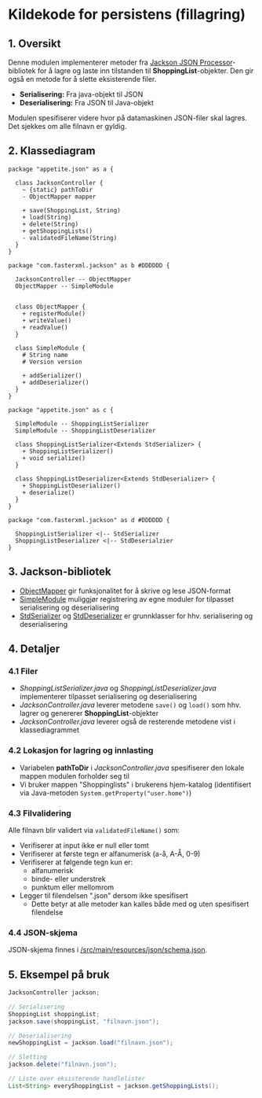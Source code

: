 # Kildekode for persistens (fillagring)

## 1. Oversikt

Denne modulen implementerer metoder fra [Jackson JSON Processor](https://github.com/FasterXML/jackson-docs)-bibliotek for å lagre og laste inn tilstanden til **ShoppingList**-objekter. Den gir også en metode for å slette eksisterende filer.

- **Serialisering:** Fra java-objekt til JSON
- **Deserialisering:** Fra JSON til Java-objekt

Modulen spesifiserer videre hvor på datamaskinen JSON-filer skal lagres. Det sjekkes om alle filnavn er gyldig.

## 2. Klassediagram

```plantuml
package "appetite.json" as a {
  
  class JacksonController {
    ~ {static} pathToDir
    - ObjectMapper mapper
    
    + save(ShoppingList, String)
    + load(String)
    + delete(String)
    + getShoppingLists()
    - validatedFileName(String)
  }
}

package "com.fasterxml.jackson" as b #DDDDDD {
  
  JacksonController -- ObjectMapper
  ObjectMapper -- SimpleModule

  
  class ObjectMapper {
    + registerModule()
    + writeValue()
    + readValue()
  }
  
  class SimpleModule {
    # String name
    # Version version
    
    + addSerializer()
    + addDeserializer()
  }
}

package "appetite.json" as c {
  
  SimpleModule -- ShoppingListSerializer
  SimpleModule -- ShoppingListDeserializer
  
  class ShoppingListSerializer<Extends StdSerializer> {
    + ShoppingListSerializer()
    + void serialize()
  }

  class ShoppingListDeserializer<Extends StdDeserializer> {
    + ShoppingListDeserializer()
    + deserialize()
  }
}

package "com.fasterxml.jackson" as d #DDDDDD {
  
  ShoppingListSerializer <|-- StdSerializer
  ShoppingListDeserializer <|-- StdDeserialzier
}
```

## 3. Jackson-bibliotek

- [ObjectMapper](https://fasterxml.github.io/jackson-databind/javadoc/2.12/com/fasterxml/jackson/databind/ObjectMapper.html) gir funksjonalitet for å skrive og lese JSON-format
- [SimpleModule](https://fasterxml.github.io/jackson-databind/javadoc/2.12/com/fasterxml/jackson/databind/module/SimpleModule.html) muliggjør registrering av egne moduler for tilpasset serialisering og deserialisering
- [StdSerializer](https://fasterxml.github.io/jackson-databind/javadoc/2.12/com/fasterxml/jackson/databind/ser/std/StdSerializer.html) og [StdDeserializer](https://fasterxml.github.io/jackson-databind/javadoc/2.12/com/fasterxml/jackson/databind/deser/std/StdDeserializer.html) er grunnklasser for hhv. serialisering og deserialisering

## 4. Detaljer

### 4.1 Filer

- _ShoppingListSerializer.java_ og _ShoppingListDeserializer.java_ implementerer tilpasset serialisering og deserialisering
- _JacksonController.java_ leverer metodene `save()` og `load()` som hhv. lagrer og genererer **ShoppingList**-objekter
- _JacksonController.java_ leverer også de resterende metodene vist i klassediagrammet

### 4.2 Lokasjon for lagring og innlasting

- Variabelen **pathToDir** i _JacksonController.java_ spesifiserer den lokale mappen modulen forholder seg til
- Vi bruker mappen "Shoppinglists" i brukerens hjem-katalog (identifisert via Java-metoden `System.getProperty("user.home")`)

### 4.3 Filvalidering

Alle filnavn blir validert via `validatedFileName()` som:

- Verifiserer at input ikke er null eller tomt
- Verifiserer at første tegn er alfanumerisk (a-å, A-Å, 0-9)
- Verifiserer at følgende tegn kun er:
  - alfanumerisk
  - binde- eller understrek
  - punktum eller mellomrom
- Legger til filendelsen ".json" dersom ikke spesifisert
  - Dette betyr at alle metoder kan kalles både med og uten spesifisert filendelse

### 4.4 JSON-skjema
JSON-skjema finnes i [/src/main/resources/json/schema.json](appetite-server/json/src/main/resources/json/schema.json).

## 5. Eksempel på bruk

```java
JacksonController jackson;

// Serialisering
ShoppingList shoppingList;
jackson.save(shoppingList, "filnavn.json");

// Deserialisering
newShoppingList = jackson.load("filnavn.json");

// Sletting
jackson.delete("filnavn.json");

// Liste over eksisterende handlelister
List<String> everyShoppingList = jackson.getShoppingLists();